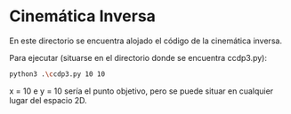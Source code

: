 # Cinemática Inversa

En este directorio se encuentra alojado el código de la cinemática inversa.

Para ejecutar (situarse en el directorio donde se encuentra ccdp3.py):
```bash
python3 .\ccdp3.py 10 10
```

x = 10 e y = 10 sería el punto objetivo, pero se puede situar en cualquier lugar del espacio 2D.
